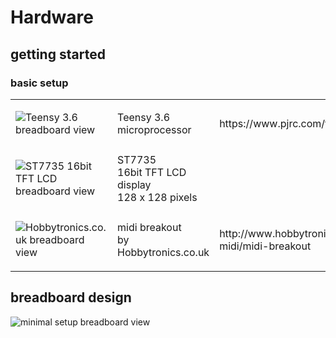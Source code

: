 # Hardware

## getting started
### basic setup
<table>
 <tr>
  <td>
   
   ![Teensy 3.6 breadboard view](https://raw.githubusercontent.com/newdigate/arduino-midi-writer/master/Hardware/svg/teensy3.6_breadboard.svg?sanitize=true "Teensy 3.6 microcontroller board")
   
  </td>
    <td style='valign:top'>
     Teensy 3.6 <br/> microprocessor
    </td>
    <td>
      https://www.pjrc.com/teensy/
    </td>
 </tr>
 
 
  <tr>
  <td style='valign:top'>
   
   ![ST7735 16bit TFT LCD breadboard view](https://github.com/newdigate/teensy-midi-looper/blob/master/Hardware/svg/st7735.svg?sanitize=true "ST7735 16bit TFT LCD display")
   
  </td>
    <td style='valign:top'>
     ST7735 <br/> 16bit TFT LCD display <br/> 128 x 128 pixels
    </td>
    <td>
   </td>
 </tr>
 
   <tr>
  <td>
   
   ![Hobbytronics.co.uk breadboard view](https://github.com/newdigate/teensy-midi-looper/blob/master/Hardware/svg/hobbytronics-midi-breakout.svg?sanitize=true "Hobbytronics.co.uk midi breakout")
   
  </td>
    <td style='valign:top'>     
midi breakout <br/> by Hobbytronics.co.uk  
    </td>
    <td style='valign:top'>
 http://www.hobbytronics.co.uk/audio-midi/midi-breakout
    </td>
 </tr>
 
</table>


## breadboard design 
![minimal setup breadboard view](https://raw.githubusercontent.com/newdigate/teensy-midi-looper/master/Hardware/png/TeensyMidiLooper-Minimal.png "minimal setup breadbord")
